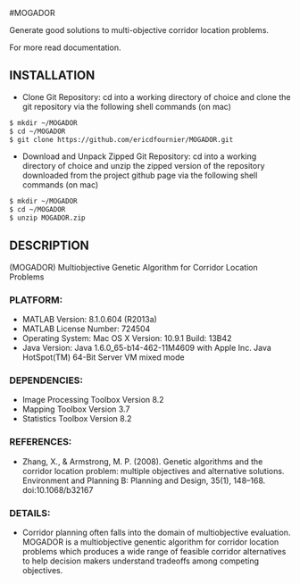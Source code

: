 #MOGADOR

Generate good solutions to multi-objective corridor location problems.

For more read documentation. 

## INSTALLATION

- Clone Git Repository: cd into a working directory of choice and clone the git repository via the following shell commands (on mac)

````bash
$ mkdir ~/MOGADOR
$ cd ~/MOGADOR
$ git clone https://github.com/ericdfournier/MOGADOR.git
````

- Download and Unpack Zipped Git Repository: cd into a working directory of choice and unzip the zipped version of the repository downloaded from the project github page via the following shell commands (on mac)

````bash
$ mkdir ~/MOGADOR
$ cd ~/MOGADOR
$ unzip MOGADOR.zip
````

## DESCRIPTION

(MOGADOR) Multiobjective Genetic Algorithm for Corridor Location Problems

### PLATFORM:

- MATLAB Version: 8.1.0.604 (R2013a)
- MATLAB License Number: 724504
- Operating System: Mac OS X  Version: 10.9.1 Build: 13B42 
- Java Version: Java 1.6.0_65-b14-462-11M4609 with Apple Inc. Java HotSpot(TM) 64-Bit Server VM mixed mode

### DEPENDENCIES:

- Image Processing Toolbox                              Version 8.2
- Mapping Toolbox                                       Version 3.7
- Statistics Toolbox                                    Version 8.2

### REFERENCES: 

- Zhang, X., & Armstrong, M. P. (2008). Genetic algorithms and the corridor location problem: multiple objectives and alternative solutions. Environment and Planning B: Planning and Design, 35(1), 148–168. doi:10.1068/b32167

### DETAILS:

- Corridor planning often falls into the domain of multiobjective evaluation. MOGADOR is a multiobjective genentic algorithm for corridor location problems which produces a wide range of feasible corridor alternatives to help decision makers understand tradeoffs among competing objectives.